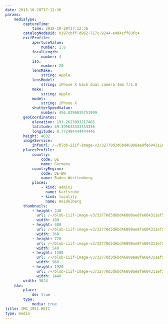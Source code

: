 ```yaml
---
date: 2018-10-20T17:12:36
params:
    mediaType:
        captureTime:
            time: 2018-10-20T17:12:36
        catalogNodeUid: 0197cbff-d962-717c-9244-e4d4cff83fc4
        exifProfile:
            apertureValue:
                number: 1.8
            focalLength:
                number: 4
            iso:
                number: 20
            lensMake:
                string: Apple
            lensModel:
                string: iPhone X back dual camera 4mm f/1.8
            make:
                string: Apple
            model:
                string: iPhone X
            shutterSpeedValue:
                number: 456.8296035751909
        geoCoordinates:
            elevation: 193.2623993217465
            latitude: 49.395633333333336
            longitude: 8.772494444444446
        height: 4032
        imageService:
            infoUrl: /~/blob-iiif-image-v3/32770d3d6bd46808ae8fe604311ef5dddb1b90f946a78bd21cade108a667c94c/info.json
        placesProfile:
            country:
                code: DE
                name: Germany
            countryRegion:
                code: DE-BW
                name: Baden-Württemberg
            places:
                - kind: admin2
                  name: Karlsruhe
                - kind: locality
                  name: Heidelberg
        thumbnails:
            - height: 240
              url: /~/blob-iiif-image-v3/32770d3d6bd46808ae8fe604311ef5dddb1b90f946a78bd21cade108a667c94c/full/180%2C240/0/default.jpg
              width: 180
            - height: 480
              url: /~/blob-iiif-image-v3/32770d3d6bd46808ae8fe604311ef5dddb1b90f946a78bd21cade108a667c94c/full/360%2C480/0/default.jpg
              width: 360
            - height: 720
              url: /~/blob-iiif-image-v3/32770d3d6bd46808ae8fe604311ef5dddb1b90f946a78bd21cade108a667c94c/full/540%2C720/0/default.jpg
              width: 540
            - height: 1280
              url: /~/blob-iiif-image-v3/32770d3d6bd46808ae8fe604311ef5dddb1b90f946a78bd21cade108a667c94c/full/960%2C1280/0/default.jpg
              width: 960
            - height: 1920
              url: /~/blob-iiif-image-v3/32770d3d6bd46808ae8fe604311ef5dddb1b90f946a78bd21cade108a667c94c/full/1440%2C1920/0/default.jpg
              width: 1440
        width: 3024
    nav:
        place:
            de: true
        type:
            media: true
title: IMG_1951.HEIC
type: media
---
```

